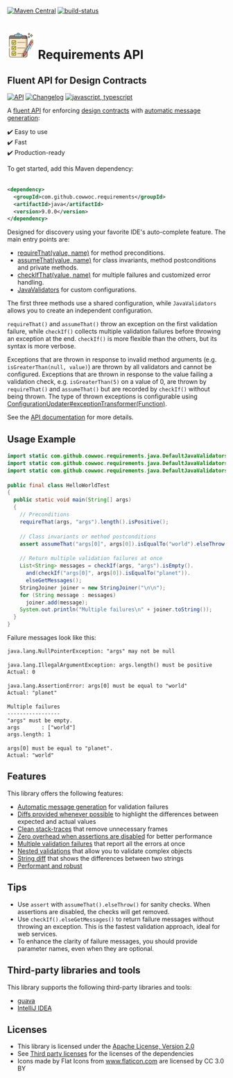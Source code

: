 [![Maven Central](https://maven-badges.herokuapp.com/maven-central/com.github.cowwoc.requirements/java/badge.svg)](https://search.maven.org/search?q=g:com.github.cowwoc.requirements)
[![build-status](../../workflows/Build/badge.svg)](../../actions?query=workflow%3ABuild)

# <img src="docs/checklist.svg" width=64 height=64 alt="checklist"> Requirements API
## Fluent API for Design Contracts

[![API](https://img.shields.io/badge/api_docs-5B45D5.svg)](https://cowwoc.github.io/requirements.java/9.0.0/docs/api/)
[![Changelog](https://img.shields.io/badge/changelog-A345D5.svg)](docs/Changelog.md)
[![javascript, typescript](https://img.shields.io/badge/other%20languages-javascript,%20typescript-457FD5.svg)](../../../requirements.js)

A [fluent API](https://en.m.wikipedia.org/docs/Fluent_interface) for enforcing
[design contracts](https://en.wikipedia.org/docs/Design_by_contract) with
[automatic message generation](wiki/Features.md#automatic-message-generation):

✔️ Easy to use  
✔️ Fast  
✔️ Production-ready

To get started, add this Maven dependency:

```xml

<dependency>
  <groupId>com.github.cowwoc.requirements</groupId>
  <artifactId>java</artifactId>
  <version>9.0.0</version>
</dependency>
```

Designed for discovery using your favorite IDE's auto-complete feature.
The main entry points are:

* [requireThat(value, name)](https://cowwoc.github.io/requirements.java/9.0.0/docs/api/com.github.cowwoc.requirements/com/github/cowwoc/requirements/java/DefaultJavaValidators.html#requireThat(T,java.lang.String)) for method preconditions.
* [assumeThat(value, name)](https://cowwoc.github.io/requirements.java/9.0.0/docs/api/com.github.cowwoc.requirements/com/github/cowwoc/requirements/java/DefaultJavaValidators.html#assumeThat(T,java.lang.String)) for class invariants, method postconditions and private methods.
* [checkIfThat(value, name)](https://cowwoc.github.io/requirements.java/9.0.0/docs/api/com.github.cowwoc.requirements/com/github/cowwoc/requirements/java/DefaultJavaValidators.html#checkIf(T,java.lang.String)) for multiple failures and customized error handling.
* [JavaValidators](https://cowwoc.github.io/requirements.java/9.0.0/docs/api/com.github.cowwoc.requirements/com/github/cowwoc/requirements/java/JavaValidators.html) for custom configurations.

The first three methods use a shared configuration, while `JavaValidators` allows you to create an independent
configuration.

`requireThat()` and `assumeThat()` throw an exception on the first validation failure,
while `checkIf()` collects multiple validation failures before throwing an exception at the end.
`checkIf()` is more flexible than the others, but its syntax is more verbose.

Exceptions that are thrown in response to invalid method arguments (e.g. `isGreaterThan(null, value)`) are
thrown by all validators and cannot be configured. Exceptions that are thrown in response to the value
failing a validation check, e.g. `isGreaterThan(5)` on a value of 0, are thrown by `requireThat()` and
`assumeThat()` but are recorded by `checkIf()` without being thrown. The type of thrown exceptions is
configurable using [ConfigurationUpdater#exceptionTransformer(Function)](https://cowwoc.github.io/requirements.java/9.0.0/docs/api/com.github.cowwoc.requirements/com/github/cowwoc/requirements/java/ConfigurationUpdater.html#exceptionTransformer(java.util.function.Function)).

See the [API documentation](https://cowwoc.github.io/requirements.java/9.0.0/docs/api/) for more details.

## Usage Example

```java
import static com.github.cowwoc.requirements.java.DefaultJavaValidators.assumeThat;
import static com.github.cowwoc.requirements.java.DefaultJavaValidators.checkIf;
import static com.github.cowwoc.requirements.java.DefaultJavaValidators.requireThat;

public final class HelloWorldTest
{
  public static void main(String[] args)
  {
    // Preconditions
    requireThat(args, "args").length().isPositive();

    // Class invariants or method postconditions
    assert assumeThat("args[0]", args[0]).isEqualTo("world").elseThrow();

    // Return multiple validation failures at once
    List<String> messages = checkIf(args, "args").isEmpty().
      and(checkIf("args[0]", args[0]).isEqualTo("planet")).
      elseGetMessages();
    StringJoiner joiner = new StringJoiner("\n\n");
    for (String message : messages)
      joiner.add(message);
    System.out.println("Multiple failures\n" + joiner.toString());
  }
}
```

Failure messages look like this:

```
java.lang.NullPointerException: "args" may not be null

java.lang.IllegalArgumentException: args.length() must be positive
Actual: 0

java.lang.AssertionError: args[0] must be equal to "world"
Actual: "planet"

Multiple failures
-----------------
"args" must be empty.
args       : ["world"]
args.length: 1

args[0] must be equal to "planet".
Actual: "world"
```

## Features

This library offers the following features:

* [Automatic message generation](docs/Features.md#automatic-message-generation) for validation failures
* [Diffs provided whenever possible](docs/Features.md#diffs-provided-whenever-possible) to highlight the
  differences between expected and actual values
* [Clean stack-traces](docs/Features.md#clean-stack-traces) that remove unnecessary frames
* [Zero overhead when assertions are disabled](docs/Features.md#assertion-support) for better performance
* [Multiple validation failures](docs/Features.md#multiple-validation-failures) that report all the errors at
  once
* [Nested validations](docs/Features.md#nested-validations) that allow you to validate complex objects
* [String diff](docs/Features.md#string-diff) that shows the differences between two strings
* [Performant and robust](docs/Performance.md)

## Tips

* Use `assert` with `assumeThat().elseThrow()` for sanity checks. When assertions are disabled, the checks will get removed.
* Use `checkIf().elseGetMessages()` to return failure messages without throwing an exception.
  This is the fastest validation approach, ideal for web services.
* To enhance the clarity of failure messages, you should provide parameter names, even when they are optional.

## Third-party libraries and tools

This library supports the following third-party libraries and tools:

* [guava](docs/Supported_Libraries.md)
* [IntelliJ IDEA](docs/Supported_Tools.md)

## Licenses

* This library is licensed under the [Apache License, Version 2.0](LICENSE)
* See [Third party licenses](LICENSE-3RD-PARTY.md) for the licenses of the dependencies
* Icons made by Flat Icons from www.flaticon.com are licensed by CC 3.0 BY
